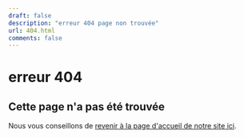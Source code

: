 ```yaml
---
draft: false
description: "erreur 404 page non trouvée"
url: 404.html
comments: false
---
```


# erreur 404 

## Cette page n'a pas été trouvée

Nous vous conseillons de [revenir à la page d'accueil de notre site ici](/).